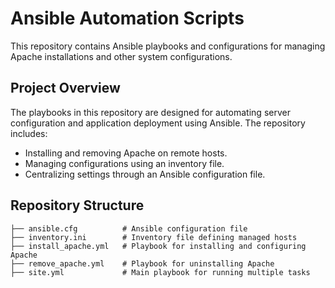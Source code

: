 # Ansible Automation Scripts

This repository contains Ansible playbooks and configurations for managing Apache installations and other system configurations.

## Project Overview

The playbooks in this repository are designed for automating server configuration and application deployment using Ansible. The repository includes:
- Installing and removing Apache on remote hosts.
- Managing configurations using an inventory file.
- Centralizing settings through an Ansible configuration file.

## Repository Structure

```plaintext
├── ansible.cfg          # Ansible configuration file
├── inventory.ini        # Inventory file defining managed hosts
├── install_apache.yml   # Playbook for installing and configuring Apache
├── remove_apache.yml    # Playbook for uninstalling Apache
├── site.yml             # Main playbook for running multiple tasks
